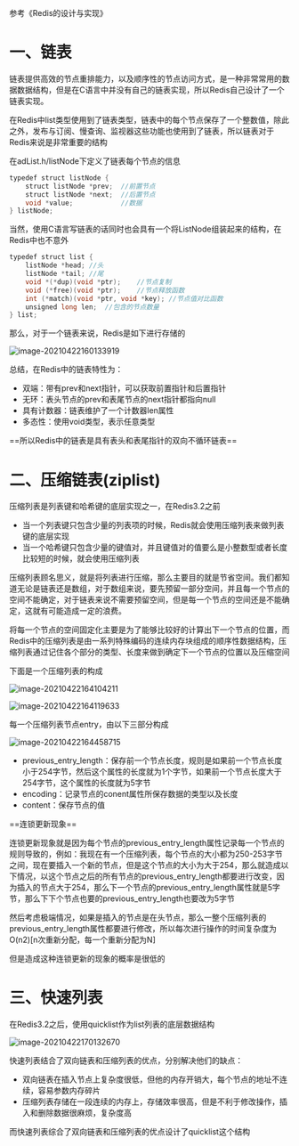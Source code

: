 参考《Redis的设计与实现》

# 一、链表

链表提供高效的节点重排能力，以及顺序性的节点访问方式，是一种非常常用的数据数据结构，但是在C语言中并没有自己的链表实现，所以Redis自己设计了一个链表实现。

在Redis中list类型使用到了链表类型，链表中的每个节点保存了一个整数值，除此之外，发布与订阅、慢查询、监视器这些功能也使用到了链表，所以链表对于Redis来说是非常重要的结构

在adList.h/listNode下定义了链表每个节点的信息

```java
typedef struct listNode {
    struct listNode *prev;	//前置节点
    struct listNode *next;	//后置节点
    void *value;			//数据
} listNode;
```

当然，使用C语言写链表的话同时也会具有一个将ListNode组装起来的结构，在Redis中也不意外

```java
typedef struct list {
    listNode *head;	//头
    listNode *tail;	//尾
    void *(*dup)(void *ptr);	//节点复制
    void (*free)(void *ptr);	//节点释放函数
    int (*match)(void *ptr, void *key);	//节点值对比函数
    unsigned long len;	//包含的节点数量
} list;
```

那么，对于一个链表来说，Redis是如下进行存储的

![image-20210422160133919](http://cdn.noteblogs.cn/image-20210422160133919.png)

总结，在Redis中的链表特性为：

- 双端：带有prev和next指针，可以获取前置指针和后置指针
- 无环：表头节点的prev和表尾节点的next指针都指向null
- 具有计数器：链表维护了一个计数器len属性
- 多态性：使用void类型，表示任意类型

==所以Redis中的链表是具有表头和表尾指针的双向不循环链表==

# 二、压缩链表(ziplist)

压缩列表是列表键和哈希键的底层实现之一，在Redis3.2之前

- 当一个列表键只包含少量的列表项的时候，Redis就会使用压缩列表来做列表键的底层实现
- 当一个哈希键只包含少量的键值对，并且键值对的值要么是小整数型或者长度比较短的时候，就会使用压缩列表

压缩列表顾名思义，就是将列表进行压缩，那么主要目的就是节省空间。我们都知道无论是链表还是数组，对于数组来说，要先预留一部分空间，并且每一个节点的空间不能确定，对于链表来说不需要预留空间，但是每一个节点的空间还是不能确定，这就有可能造成一定的浪费。

将每一个节点的空间固定化主要是为了能够比较好的计算出下一个节点的位置，而Redis中的压缩列表是由一系列特殊编码的连续内存块组成的顺序性数据结构，压缩列表通过记住各个部分的类型、长度来做到确定下一个节点的位置以及压缩空间

下面是一个压缩列表的构成

![image-20210422164104211](http://cdn.noteblogs.cn/image-20210422164104211.png)

![image-20210422164119633](http://cdn.noteblogs.cn/image-20210422164119633.png)

每一个压缩列表节点entry，由以下三部分构成

![image-20210422164458715](http://cdn.noteblogs.cn/image-20210422164458715.png)

- previous_entry_length：保存前一个节点长度，规则是如果前一个节点长度小于254字节，然后这个属性的长度就为1个字节，如果前一个节点长度大于254字节，这个属性的长度就为5字节
- encoding：记录节点的conent属性所保存数据的类型以及长度
- content：保存节点的值

==连锁更新现象==

连锁更新现象就是因为每个节点的previous_entry_length属性记录每一个节点的规则导致的，例如：我现在有一个压缩列表，每个节点的大小都为250-253字节之间，现在要插入一个新的节点，但是这个节点的大小为大于254，那么就造成以下情况，以这个节点之后的所有节点的previous_entry_length都要进行改变，因为插入的节点大于254，那么下一个节点的previous_entry_length属性就是5字节，那么下下个节点也要的previous_entry_length也要改为5字节

然后考虑极端情况，如果是插入的节点是在头节点，那么一整个压缩列表的previous_entry_length属性都要进行修改，所以每次进行操作的时间复杂度为O(n2)[n次重新分配，每一个重新分配为N]

但是造成这种连锁更新的现象的概率是很低的

# 三、快速列表

在Redis3.2之后，使用quicklist作为list列表的底层数据结构

![image-20210422170132670](http://cdn.noteblogs.cn/image-20210422170132670.png)

快速列表结合了双向链表和压缩列表的优点，分别解决他们的缺点：

- 双向链表在插入节点上复杂度很低，但他的内存开销大，每个节点的地址不连续，容易参数内存碎片
- 压缩列表存储在一段连续的内存上，存储效率很高，但是不利于修改操作，插入和删除数据很麻烦，复杂度高

而快速列表综合了双向链表和压缩列表的优点设计了quicklist这个结构